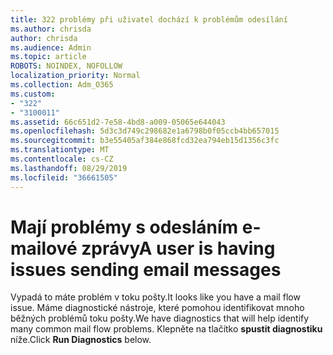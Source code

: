```yaml
---
title: 322 problémy při uživatel dochází k problémům odesílání
ms.author: chrisda
author: chrisda
ms.audience: Admin
ms.topic: article
ROBOTS: NOINDEX, NOFOLLOW
localization_priority: Normal
ms.collection: Adm_O365
ms.custom:
- "322"
- "3100011"
ms.assetid: 66c651d2-7e58-4bd8-a009-05065e644043
ms.openlocfilehash: 5d3c3d749c298682e1a6798b0f05ccb4bb657015
ms.sourcegitcommit: b3e55405af384e868fcd32ea794eb15d1356c3fc
ms.translationtype: MT
ms.contentlocale: cs-CZ
ms.lasthandoff: 08/29/2019
ms.locfileid: "36661505"
---
```

# <a name="a-user-is-having-issues-sending-email-messages"></a><span data-ttu-id="93671-102">Mají problémy s odesláním e-mailové zprávy</span><span class="sxs-lookup"><span data-stu-id="93671-102">A user is having issues sending email messages</span></span>

<span data-ttu-id="93671-103">Vypadá to máte problém v toku pošty.</span><span class="sxs-lookup"><span data-stu-id="93671-103">It looks like you have a mail flow issue.</span></span> <span data-ttu-id="93671-104">Máme diagnostické nástroje, které pomohou identifikovat mnoho běžných problémů toku pošty.</span><span class="sxs-lookup"><span data-stu-id="93671-104">We have diagnostics that will help identify many common mail flow problems.</span></span> <span data-ttu-id="93671-105">Klepněte na tlačítko **spustit diagnostiku** níže.</span><span class="sxs-lookup"><span data-stu-id="93671-105">Click **Run Diagnostics** below.</span></span>

